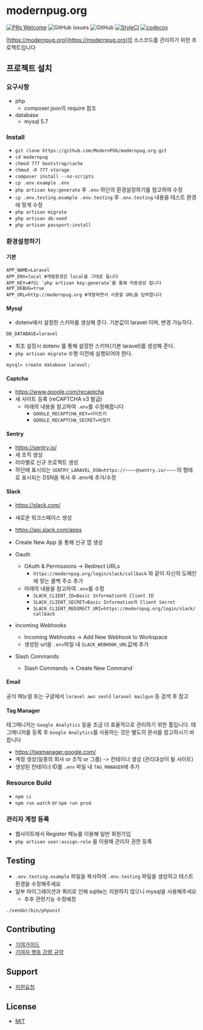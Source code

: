 # modernpug.org

[![PRs Welcome](https://img.shields.io/badge/PRs-welcome-brightgreen.svg?style=flat-square)](http://makeapullrequest.com)
![GitHub issues](https://img.shields.io/github/issues/ModernPug/modernpug.org.svg)
![GitHub](https://img.shields.io/github/license/ModernPug/modernpug.org.svg)
[![StyleCI](https://styleci.io/repos/54202989/shield)](https://styleci.io/repos/54202989)
[![codecov](https://codecov.io/gh/ModernPUG/modernpug.org/branch/v2/graph/badge.svg)](https://codecov.io/gh/ModernPUG/modernpug.org)

[https://modernpug.org](https://modernpug.org)의 소스코드를 관리하기 위한 프로젝트입니다


## 프로젝트 설치
### 요구사항
- php
  - composer.json의 require 참조
- database
  - mysql 5.7

### Install
- `git clone https://github.com/ModernPUG/modernpug.org.git`
- `cd modernpug`
- `chmod 777 bootstrap/cache`
- `chmod -R 777 storage`
- `composer install --no-scripts`
- `cp .env.example .env` 
- `php artisan key:generate` 후 `.env` 하단의 환경설정하기를 참고하여 수정
- `cp .env.testing.example .env.testing` 후 `.env.testing` 내용을 테스트 환경에 맞게 수정
- `php artisan migrate`
- `php artisan db:seed`
- `php artisan passport:install`

### 환경설정하기

#### 기본

```dotenv
APP_NAME=Laravel
APP_ENV=local #개발환경은 local을 그대로 둡니다
APP_KEY=#키는 `php artisan key:generate`를 통해 자동생성 됩니다
APP_DEBUG=true
APP_URL=http://modernpug.org #개발하면서 사용할 URL을 입력합니다
```
#### Mysql
- dotenv에서 설정한 스키마를 생성해 준다. 기본값이 laravel 이며, 변경 가능하다.

```
DB_DATABASE=laravel
``` 
- 최초 설정시 dotenv 를 통해 설정한 스키마(기본 laravel)를 생성해 준다.
- `php artisan migrate` 수행 이전에 실행되어야 한다.
```
mysql> create database laravel;
```

#### Captcha
- https://www.google.com/recaptcha
- 새 사이트 등록 (reCAPTCHA v3 발급)
  - 아래의 내용을 참고하여 `.env`를 수정해줍니다
    - `GOOGLE_RECAPTCHA_KEY=사이트키`
    - `GOOGLE_RECAPTCHA_SECRET=비밀키`

#### Sentry
- https://sentry.io/
- 새 조직 생성
- 라라벨로 신규 프로젝트 생성
- 하단에 표시되는 `SENTRY_LARAVEL_DSN=https://~~~~@sentry.io/~~~~`의 형태로 표시되는 DSN을 복사 후 .env에 추가/수정

#### Slack
- https://slack.com/
- 새로운 워크스페이스 생성
- https://api.slack.com/apps
- Create New App 을 통해 신규 앱 생성

- Oauth
  - OAuth & Permissions -> Redirect URLs
    - `https://modernpug.org/login/slack/callback` 와 같이 자신의 도메인에 맞는 콜백 주소 추가
  - 아래의 내용을 참고하여 `.env`를 수정
    - `SLACK_CLIENT_ID=Basic Information의 Client ID`
    - `SLACK_CLIENT_SECRET=Basic Information의 Client Secret`
    - `SLACK_CLIENT_REDIRECT_URI=https://modernpug.org/login/slack/callback` 
- Incoming Webhooks
  - Incoming Webhooks -> Add New Webhook to Workspace
  - 생성된 url을 `.env`파일 내 `SLACK_WEBHOOK_URL`값에 추가
- Slash Commands
  - Slash Commands -> Create New Command


#### Email

공식 매뉴얼 또는 구글에서 `laravel aws ses`나 `laravel mailgun` 등 검색 후 참고 
 
#### Tag Manager
태그매니저는 `Google Analytics` 등을 조금 더 효율적으로 관리하기 위한 툴입니다. 
태그매니저를 등록 후 `Google Analytics`를 사용하는 것은 별도의 문서를 참고하시기 바랍니다 

- https://tagmanager.google.com/
- 계정 생성(일종의 회사 or 조직 or 그룹) -> 컨테이너 생성 (관리대상이 될 사이트)
- 생성된 컨테이너 ID를 `.env` 파일 내 `TAG_MANAGER`에 추가



### Resource Build 
- `npm ci`
- `npm run watch` or `npm run prod`

### 관리자 계정 등록
- 웹사이트에서 Register 메뉴를 이용해 일반 회원가입
- `php artisan user:assign-role` 을 이용해 관리자 권한 등록 


## Testing

- `.env.testing.example` 파일을 복사하여 `.env.testing` 파일을 생성하고 테스트 환경을 수정해주세요
- 일부 마이그레이션과 쿼리로 인해 sqlite는 지원하지 않으니 mysql을 사용해주세요
  - 추후 관련기능 수정예정

```bash
./vendor/bin/phpunit
```

## Contributing

- [기여가이드](CONTRIBUTING.md)
- [기여자 행동 강령 규약](CODE_OF_CONDUCT.md)

## Support

- [지원요청](SUPPORT.md)

## License
- [MIT](license.md)
